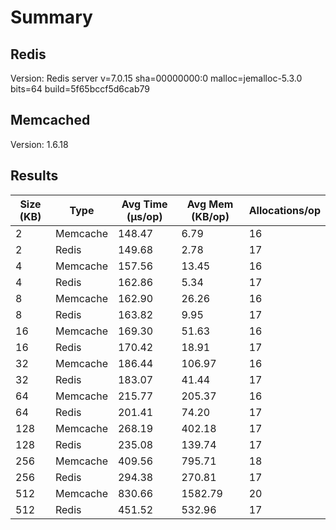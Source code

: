 # Summary

## Redis
Version: Redis server v=7.0.15 sha=00000000:0 malloc=jemalloc-5.3.0 bits=64 build=5f65bccf5d6cab79

## Memcached
Version: 1.6.18

## Results
| Size (KB) | Type      | Avg Time (µs/op) | Avg Mem (KB/op) | Allocations/op |
|-----------|-----------|------------------|-----------------|----------------|
| 2         | Memcache  | 148.47           | 6.79            | 16             |
| 2         | Redis     | 149.68           | 2.78            | 17             |
| 4         | Memcache  | 157.56           | 13.45           | 16             |
| 4         | Redis     | 162.86           | 5.34            | 17             |
| 8         | Memcache  | 162.90           | 26.26           | 16             |
| 8         | Redis     | 163.82           | 9.95            | 17             |
| 16        | Memcache  | 169.30           | 51.63           | 16             |
| 16        | Redis     | 170.42           | 18.91           | 17             |
| 32        | Memcache  | 186.44           | 106.97          | 16             |
| 32        | Redis     | 183.07           | 41.44           | 17             |
| 64        | Memcache  | 215.77           | 205.37          | 16             |
| 64        | Redis     | 201.41           | 74.20           | 17             |
| 128       | Memcache  | 268.19           | 402.18          | 17             |
| 128       | Redis     | 235.08           | 139.74          | 17             |
| 256       | Memcache  | 409.56           | 795.71          | 18             |
| 256       | Redis     | 294.38           | 270.81          | 17             |
| 512       | Memcache  | 830.66           | 1582.79         | 20             |
| 512       | Redis     | 451.52           | 532.96          | 17             |
